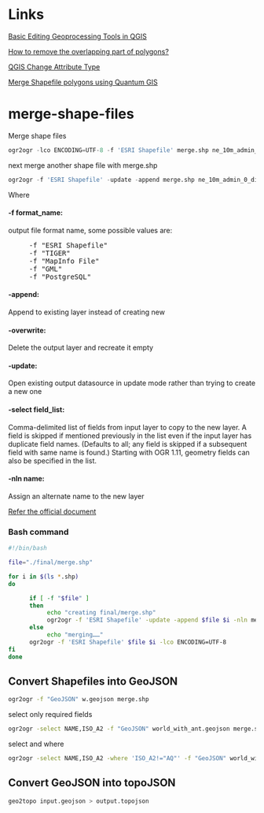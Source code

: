 # Links
[Basic Editing Geoprocessing Tools in QGIS](https://grindgis.com/software/qgis/basic-editing-tools-in-qgis)

[How to remove the overlapping part of polygons?](https://gis.stackexchange.com/questions/201668/how-to-remove-the-overlapping-part-of-polygons)

[QGIS Change Attribute Type](https://wiki.tuflow.com/index.php?title=QGIS_Change_Attribute_Type)

[Merge Shapefile polygons using Quantum GIS](http://www.studytrails.com/blog/merge-shapefile-polygons-using-quantum-gis/)

# merge-shape-files
Merge shape files

```python
ogr2ogr -lco ENCODING=UTF-8 -f 'ESRI Shapefile' merge.shp ne_10m_admin_0_countries.shp
```

next merge another shape file with merge.shp

```python
ogr2ogr -f 'ESRI Shapefile' -update -append merge.shp ne_10m_admin_0_disputed_areas.shp -nln merge
```
Where
#### -f format_name:

output file format name, some possible values are:
<pre>
     -f "ESRI Shapefile"
     -f "TIGER"
     -f "MapInfo File"
     -f "GML"
     -f "PostgreSQL"
</pre> 

#### -append:

Append to existing layer instead of creating new

#### -overwrite:

Delete the output layer and recreate it empty

#### -update:

Open existing output datasource in update mode rather than trying to create a new one

#### -select field_list:

Comma-delimited list of fields from input layer to copy to the new layer. A field is skipped if mentioned previously in the list even if the input layer has duplicate field names. (Defaults to all; any field is skipped if a subsequent field with same name is found.) Starting with OGR 1.11, geometry fields can also be specified in the list.

#### -nln name:
Assign an alternate name to the new layer

[Refer the official document](http://www.gdal.org/ogr2ogr.html)


### Bash command


```bash
#!/bin/bash

file="./final/merge.shp"

for i in $(ls *.shp)
do

      if [ -f "$file" ]
      then
           echo "creating final/merge.shp" 
           ogr2ogr -f 'ESRI Shapefile' -update -append $file $i -nln merge
      else
           echo "merging……"
      ogr2ogr -f 'ESRI Shapefile' $file $i -lco ENCODING=UTF-8
fi
done
```
## Convert Shapefiles into GeoJSON

```bash
ogr2ogr -f "GeoJSON" w.geojson merge.shp
```
select only required fields

```bash
ogr2ogr -select NAME,ISO_A2 -f "GeoJSON" world_with_ant.geojson merge.shp
```
select and where 

```bash
ogr2ogr -select NAME,ISO_A2 -where 'ISO_A2!="AQ"' -f "GeoJSON" world_without_ant.geojson merge.shp
```

## Convert GeoJSON into topoJSON

```bash
geo2topo input.geojson > output.topojson
```
